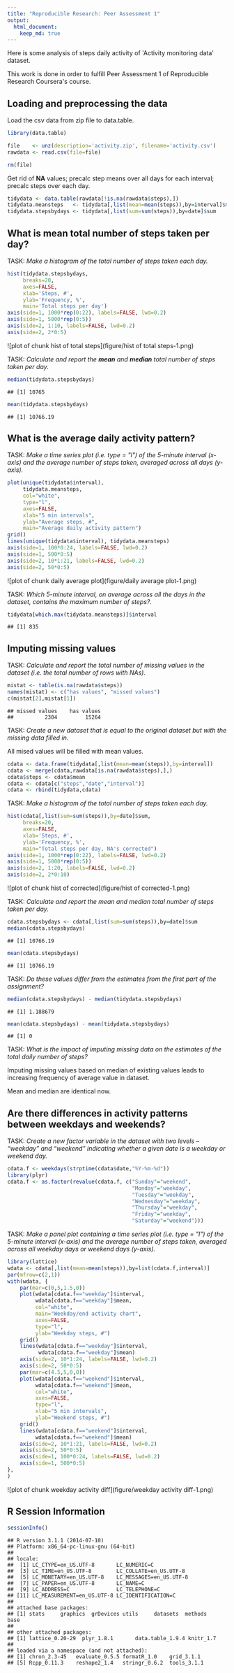```yaml
---
title: "Reproducible Research: Peer Assessment 1"
output:
  html_document:
    keep_md: true
---
```


Here is some analysis of steps daily activity of 'Activity monitoring data' dataset.

This work is done in order to fulfill Peer Assessment 1 of Reproducible Research Coursera's course.


## Loading and preprocessing the data


Load the csv data from zip file to data.table.

```r
library(data.table)

file    <- unz(description='activity.zip', filename='activity.csv')
rawdata <- read.csv(file=file)

rm(file)
```

Get rid of **NA** values; precalc step means over all days for each interval; precalc steps over each day.

```r
tidydata <- data.table(rawdata[!is.na(rawdata$steps),])
tidydata.meansteps   <- tidydata[,list(mean=mean(steps)),by=interval]$mean
tidydata.stepsbydays <- tidydata[,list(sum=sum(steps)),by=date]$sum
```


## What is mean total number of steps taken per day?


TASK: *Make a histogram of the total number of steps taken each day.*

```r
hist(tidydata.stepsbydays,
     breaks=20,
     axes=FALSE,
     xlab='Steps, #',
     ylab='Frequency, %',
     main='Total steps per day')
axis(side=1, 1000*rep(0:22), labels=FALSE, lwd=0.2)
axis(side=1, 5000*rep(0:5))
axis(side=2, 1:10, labels=FALSE, lwd=0.2)
axis(side=2, 2*0:5)
```

![plot of chunk hist of total steps](figure/hist of total steps-1.png) 

TASK: *Calculate and report the __mean__ and __median__ total number of steps taken per day.*

```r
median(tidydata.stepsbydays)
```

```
## [1] 10765
```

```r
mean(tidydata.stepsbydays)
```

```
## [1] 10766.19
```


## What is the average daily activity pattern?


TASK: *Make a time series plot (i.e. type = "l") of the 5-minute interval (x-axis) and the average number of steps taken, averaged across all days (y-axis).*

```r
plot(unique(tidydata$interval),
     tidydata.meansteps,
     col="white",
     type="l",
     axes=FALSE,
     xlab="5 min intervals",
     ylab="Average steps, #",
     main="Average daily activity pattern")
grid()
lines(unique(tidydata$interval), tidydata.meansteps)
axis(side=1, 100*0:24, labels=FALSE, lwd=0.2)
axis(side=1, 500*0:5)
axis(side=2, 10*1:21, labels=FALSE, lwd=0.2)
axis(side=2, 50*0:5)
```

![plot of chunk daily average plot](figure/daily average plot-1.png) 

TASK: *Which 5-minute interval, on average across all the days in the dataset, contains the maximum number of steps?.*

```r
tidydata[which.max(tidydata.meansteps)]$interval
```

```
## [1] 835
```


## Imputing missing values


TASK: *Calculate and report the total number of missing values in the dataset (i.e. the total number of rows with NAs).*

```r
mistat <- table(is.na(rawdata$steps))
names(mistat) <- c("has values", "missed values")
c(mistat[2],mistat[1])
```

```
## missed values    has values 
##          2304         15264
```

TASK: *Create a new dataset that is equal to the original dataset but with the missing data filled in.*

All mised values will be filled with mean values.

```r
cdata <- data.frame(tidydata[,list(mean=mean(steps)),by=interval])
cdata <- merge(cdata,rawdata[is.na(rawdata$steps),],)
cdata$steps <- cdata$mean
cdata <- cdata[c("steps","date","interval")]
cdata <- rbind(tidydata,cdata)
```

TASK: *Make a histogram of the total number of steps taken each day.*

```r
hist(cdata[,list(sum=sum(steps)),by=date]$sum,
     breaks=20,
     axes=FALSE,
     xlab='Steps, #',
     ylab='Frequency, %',
     main="Total steps per day, NA's corrected")
axis(side=1, 1000*rep(0:22), labels=FALSE, lwd=0.2)
axis(side=1, 5000*rep(0:5))
axis(side=2, 1:20, labels=FALSE, lwd=0.2)
axis(side=2, 2*0:10)
```

![plot of chunk hist of corrected](figure/hist of corrected-1.png) 

TASK: *Calculate and report the mean and median total number of steps taken per day.*

```r
cdata.stepsbydays <- cdata[,list(sum=sum(steps)),by=date]$sum
median(cdata.stepsbydays)
```

```
## [1] 10766.19
```

```r
mean(cdata.stepsbydays)
```

```
## [1] 10766.19
```

TASK: *Do these values differ from the estimates from the first part of the assignment?*

```r
median(cdata.stepsbydays) - median(tidydata.stepsbydays)
```

```
## [1] 1.188679
```

```r
mean(cdata.stepsbydays) - mean(tidydata.stepsbydays)
```

```
## [1] 0
```

TASK: *What is the impact of imputing missing data on the estimates of the total daily number of steps?*

Imputing missing values based on median of existing values leads to increasing frequency of average value in dataset.

Mean and median are identical now.


## Are there differences in activity patterns between weekdays and weekends?


TASK: *Create a new factor variable in the dataset with two levels – “weekday” and “weekend” indicating whether a given date is a weekday or weekend day.*

```r
cdata.f <- weekdays(strptime(cdata$date,"%Y-%m-%d"))
library(plyr)
cdata.f <- as.factor(revalue(cdata.f, c("Sunday"="weekend",
                                        "Monday"="weekday",
                                        "Tuesday"="weekday",
                                        "Wednesday"="weekday",
                                        "Thursday"="weekday",
                                        "Friday"="weekday",
                                        "Saturday"="weekend")))
```

TASK: *Make a panel plot containing a time series plot (i.e. type = "l") of the 5-minute interval (x-axis) and the average number of steps taken, averaged across all weekday days or weekend days (y-axis).*

```r
library(lattice)
wdata <- cdata[,list(mean=mean(steps)),by=list(cdata.f,interval)]
par(mfrow=c(2,1))
with(wdata, {
    par(mar=c(0,5,1.5,0))
    plot(wdata[cdata.f=="weekday"]$interval,
         wdata[cdata.f=="weekday"]$mean,
         col="white",
         main="Weekday/end activity chart",
         axes=FALSE,
         type="l",
         ylab="Weekday steps, #")
    grid()
    lines(wdata[cdata.f=="weekday"]$interval,
          wdata[cdata.f=="weekday"]$mean)
    axis(side=2, 10*1:24, labels=FALSE, lwd=0.2)
    axis(side=2, 50*0:5)
    par(mar=c(4.5,5,0,0))
    plot(wdata[cdata.f=="weekend"]$interval,
         wdata[cdata.f=="weekend"]$mean,
         col="white",
         axes=FALSE,
         type="l",
         xlab="5 min intervals",
         ylab="Weekend steps, #")
    grid()
    lines(wdata[cdata.f=="weekend"]$interval,
         wdata[cdata.f=="weekend"]$mean)
    axis(side=2, 10*1:21, labels=FALSE, lwd=0.2)
    axis(side=2, 50*0:5)
    axis(side=1, 100*0:24, labels=FALSE, lwd=0.2)
    axis(side=1, 500*0:5)
},
)
```

![plot of chunk weekday activity diff](figure/weekday activity diff-1.png) 


## R Session Information



```r
sessionInfo()
```

```
## R version 3.1.1 (2014-07-10)
## Platform: x86_64-pc-linux-gnu (64-bit)
## 
## locale:
##  [1] LC_CTYPE=en_US.UTF-8       LC_NUMERIC=C              
##  [3] LC_TIME=en_US.UTF-8        LC_COLLATE=en_US.UTF-8    
##  [5] LC_MONETARY=en_US.UTF-8    LC_MESSAGES=en_US.UTF-8   
##  [7] LC_PAPER=en_US.UTF-8       LC_NAME=C                 
##  [9] LC_ADDRESS=C               LC_TELEPHONE=C            
## [11] LC_MEASUREMENT=en_US.UTF-8 LC_IDENTIFICATION=C       
## 
## attached base packages:
## [1] stats     graphics  grDevices utils     datasets  methods   base     
## 
## other attached packages:
## [1] lattice_0.20-29  plyr_1.8.1       data.table_1.9.4 knitr_1.7       
## 
## loaded via a namespace (and not attached):
## [1] chron_2.3-45   evaluate_0.5.5 formatR_1.0    grid_3.1.1    
## [5] Rcpp_0.11.3    reshape2_1.4   stringr_0.6.2  tools_3.1.1
```
